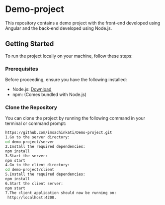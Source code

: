 # Demo-project

This repository contains a demo project with the front-end developed using Angular and the back-end developed using Node.js.

## Getting Started

To run the project locally on your machine, follow these steps:

### Prerequisites

Before proceeding, ensure you have the following installed:

- Node.js: [Download](https://nodejs.org)
- npm: (Comes bundled with Node.js)

### Clone the Repository

You can clone the project by running the following command in your terminal or command prompt:

```bash
https://github.com/imsachinkati/Demo-project.git
1.Go to the server directory:
cd demo-project/server
2.Install the required dependencies:
npm install
3.Start the server:
npm start
4.Go to the client directory:
cd demo-project/client
5.Install the required dependencies:
npm install
6.Start the client server:
npm start
7.The client application should now be running on:
 http://localhost:4200.
